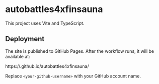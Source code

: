 # autobattles4xfinsauna

This project uses Vite and TypeScript.

## Deployment

The site is published to GitHub Pages. After the workflow runs, it will be available at:

https://<your-github-username>.github.io/autobattles4xfinsauna/

Replace `<your-github-username>` with your GitHub account name.

